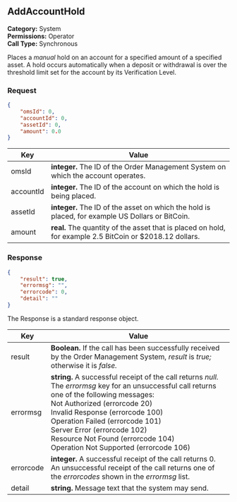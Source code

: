 ## AddAccountHold

**Category:** System<br />**Permissions:** Operator<br />**Call Type:** Synchronous

Places a *manual* hold on an account for a specified amount of a specified asset. A hold occurs automatically when a deposit or withdrawal is over the threshold limit set for the account by its Verification Level.

### Request

```json
{
    "omsId": 0,
    "accountId": 0,
    "assetId": 0,
    "amount": 0.0
}
```

| Key       | Value                                                        |
| --------- | ------------------------------------------------------------ |
| omsId     | **integer.** The ID of the Order Management System on which the account operates. |
| accountId | **integer.** The ID of the account on which the hold is being placed. |
| assetId   | **integer.** The ID of the asset on which the hold is placed, for example US Dollars or BitCoin. |
| amount    | **real.** The quantity of the asset that is placed on hold, for example 2.5 BitCoin or $2018.12 dollars. |

### Response

```json
{
    "result": true,
    "errormsg": "",
    "errorcode": 0,
    "detail": ""
}
```
The Response is a standard response object.

| Key       | Value                                                        |
| --------- | ------------------------------------------------------------ |
| result    | **Boolean.** If the call has been successfully received by the Order Management System, *result* is *true;* otherwise it is *false.* |
| errormsg  | **string.** A successful receipt of the call returns *null.* The *errormsg* key for an unsuccessful call returns one of the following messages:<br />Not Authorized (errorcode 20)<br />Invalid Response (errorcode 100)<br />Operation Failed (errorcode 101)<br />Server Error (errorcode 102)<br />Resource Not Found (errorcode 104)<br />Operation Not Supported (errorcode 106) |
| errorcode | **integer.** A successful receipt of the call returns 0. An unsuccessful receipt of the call returns one of the *errorcodes* shown in the *errormsg* list. |
| detail    | **string.** Message text that the system may send.           |



